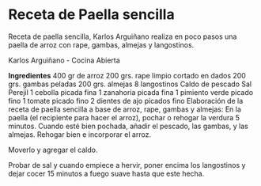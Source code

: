 
# Receta de Paella sencilla

Receta de paella sencilla, Karlos Arguiñano realiza en poco pasos una paella de arroz con rape, gambas, almejas y langostinos.

Karlos Arguiñano - Cocina Abierta

**Ingredientes**
400 gr de arroz
200 grs. rape limpio cortado en dados
200 grs. gambas peladas
200 grs. almejas
8 langostinos
Caldo de pescado
Sal
Perejil
1 cebolla picada fina
1 zanahoria picada fina
1 pimiento verde picado fino
1 tomate picado fino
2 dientes de ajo picados fino
Elaboración de la receta de paella sencilla a base de arroz, rape, gambas y almejas:
En la paella (el recipiente para hacer el arroz), pochar o rehogar la verdura 5 minutos. Cuando esté bien pochada, añadir el pescado, las gambas, y las almejas. Rehogar bien e incorporar el arroz.

Moverlo y agregar el caldo.

Probar de sal y cuando empiece a hervir, poner encima los langostinos y dejar cocer 15 minutos a fuego suave hasta que este hecha.
